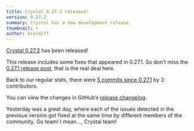 ```yaml
---
title: Crystal 0.27.2 released!
version: 0.27.2
summary: Crystal has a new development release.
thumbnail: +
author: bcardiff
---
```


[Crystal 0.27.2](https://github.com/crystal-lang/crystal/releases/tag/0.27.2) has been released!

This release includes some fixes that appeared in 0.27.1. So don’t miss the [0.27.1 release post](/2019/01/30/crystal-0.27.1-released/), that is the real deal here.

Back to our regular stats, there were [5 commits since 0.27.1](https://github.com/crystal-lang/crystal/compare/0.27.1...0.27.2) by 3 contributors.

You can view the changes in GitHub’s [release changelog](https://github.com/crystal-lang/crystal/releases/tag/0.27.2).

Yesterday was a great day, where each of the issues detected in the previous version got fixed at the same time by different members of the community. Go team! I mean..., Crystal team!
